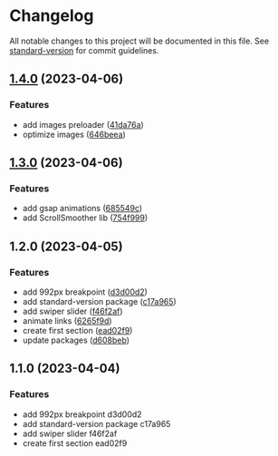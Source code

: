 # Changelog

All notable changes to this project will be documented in this file. See [standard-version](https://github.com/conventional-changelog/standard-version) for commit guidelines.

## [1.4.0](https://github.com/Andrey-Sivak/webovio/compare/v1.3.0...v1.4.0) (2023-04-06)


### Features

* add images preloader ([41da76a](https://github.com/Andrey-Sivak/webovio/commit/41da76a329b240d1e9acbf9168d7be28c945f5b6))
* optimize images ([646beea](https://github.com/Andrey-Sivak/webovio/commit/646beeafb3feb049181491f506c8b8f185695e32))

## [1.3.0](https://github.com/Andrey-Sivak/webovio/compare/v1.2.0...v1.3.0) (2023-04-06)


### Features

* add gsap animations ([685549c](https://github.com/Andrey-Sivak/webovio/commit/685549c91adc6d4a7de2865989435dee50829bd5))
* add ScrollSmoother lib ([754f999](https://github.com/Andrey-Sivak/webovio/commit/754f99982c1a59e02180e4985824a328299aba52))

## 1.2.0 (2023-04-05)


### Features

* add 992px breakpoint ([d3d00d2](https://github.com/Andrey-Sivak/webovio/commit/d3d00d2dd10f71da847613969a3b2eaac773f7f4))
* add standard-version package ([c17a965](https://github.com/Andrey-Sivak/webovio/commit/c17a965fe8b44c075bd36c170c046cc40ff18278))
* add swiper slider ([f46f2af](https://github.com/Andrey-Sivak/webovio/commit/f46f2afc4a41aefbdcf8b709b4a82db4e6d1bb01))
* animate links ([6265f9d](https://github.com/Andrey-Sivak/webovio/commit/6265f9ddbd4f494676a185c5b4f1b5287974ef25))
* create first section ([ead02f9](https://github.com/Andrey-Sivak/webovio/commit/ead02f956785cbd600140faad137190f9f79778d))
* update packages ([d608beb](https://github.com/Andrey-Sivak/webovio/commit/d608beb324608ad81cebfb79be9a70e806018f5e))

## 1.1.0 (2023-04-04)


### Features

* add 992px breakpoint d3d00d2
* add standard-version package c17a965
* add swiper slider f46f2af
* create first section ead02f9
